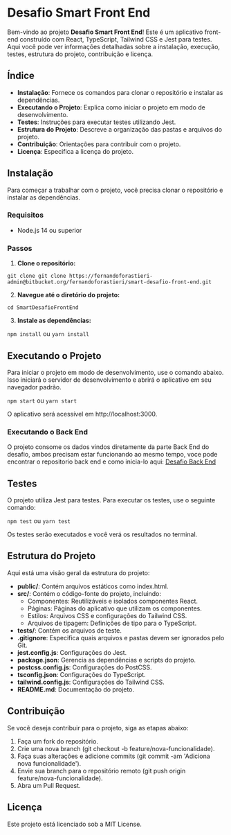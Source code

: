 # Desafio Smart Front End

Bem-vindo ao projeto **Desafio Smart Front End**! Este é um aplicativo front-end construído com React, TypeScript, Tailwind CSS e Jest para testes. Aqui você pode ver informações detalhadas sobre a instalação, execução, testes, estrutura do projeto, contribuição e licença.

## Índice

* **Instalação**: Fornece os comandos para clonar o repositório e instalar as dependências.
* **Executando o Projeto**: Explica como iniciar o projeto em modo de desenvolvimento.
* **Testes**: Instruções para executar testes utilizando Jest.
* **Estrutura do Projeto**: Descreve a organização das pastas e arquivos do projeto.
* **Contribuição**: Orientações para contribuir com o projeto.
* **Licença**: Especifica a licença do projeto.

## Instalação

Para começar a trabalhar com o projeto, você precisa clonar o repositório e instalar as dependências.

### Requisitos

* Node.js 14 ou superior

### Passos

1. **Clone o repositório:**

`git clone git clone https://fernandoforastieri-admin@bitbucket.org/fernandoforastieri/smart-desafio-front-end.git`

2. **Navegue até o diretório do projeto:**

`cd SmartDesafioFrontEnd`

3. **Instale as dependências:**

`npm install`
ou
`yarn install`

## Executando o Projeto

Para iniciar o projeto em modo de desenvolvimento, use o comando abaixo. Isso iniciará o servidor de desenvolvimento e abrirá o aplicativo em seu navegador padrão.

`npm start`
ou
`yarn start`

O aplicativo será acessível em http://localhost:3000.

### Executando o Back End

O projeto consome os dados vindos diretamente da parte Back End do desafio, ambos precisam estar funcionando ao mesmo tempo, voce pode encontrar o repositorio back end e como inicia-lo aqui: [Desafio Back End](https://bitbucket.org/fernandoforastieri/smart-desafio-back-end/src/main/)

## Testes

O projeto utiliza Jest para testes. Para executar os testes, use o seguinte comando:

`npm test`
ou
`yarn test`

Os testes serão executados e você verá os resultados no terminal.

## Estrutura do Projeto

Aqui está uma visão geral da estrutura do projeto:

* **public/**: Contém arquivos estáticos como index.html.
* **src/**: Contém o código-fonte do projeto, incluindo:
	+ Componentes: Reutilizáveis e isolados componentes React.
	+ Páginas: Páginas do aplicativo que utilizam os componentes.
	+ Estilos: Arquivos CSS e configurações do Tailwind CSS.
	+ Arquivos de tipagem: Definições de tipo para o TypeScript.
* **tests/**: Contém os arquivos de teste.
* **.gitignore**: Especifica quais arquivos e pastas devem ser ignorados pelo Git.
* **jest.config.js**: Configurações do Jest.
* **package.json**: Gerencia as dependências e scripts do projeto.
* **postcss.config.js**: Configurações do PostCSS.
* **tsconfig.json**: Configurações do TypeScript.
* **tailwind.config.js**: Configurações do Tailwind CSS.
* **README.md**: Documentação do projeto.

## Contribuição

Se você deseja contribuir para o projeto, siga as etapas abaixo:

1. Faça um fork do repositório.
2. Crie uma nova branch (git checkout -b feature/nova-funcionalidade).
3. Faça suas alterações e adicione commits (git commit -am 'Adiciona nova funcionalidade').
4. Envie sua branch para o repositório remoto (git push origin feature/nova-funcionalidade).
5. Abra um Pull Request.

## Licença

Este projeto está licenciado sob a MIT License.
